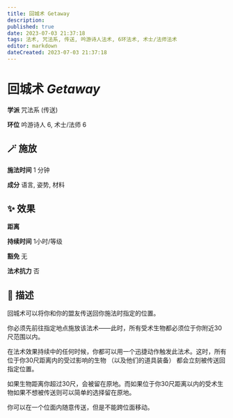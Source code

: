 ```yaml
---
title: 回城术 Getaway
description: 
published: true
date: 2023-07-03 21:37:18
tags: 法术, 咒法系, 传送, 吟游诗人法术, 6环法术, 术士/法师法术
editor: markdown
dateCreated: 2023-07-03 21:37:18
---
```


# **回城术** *Getaway*

**学派** 咒法系 (传送) 

**环位** 吟游诗人 6, 术士/法师 6

## 🪄 施放

**施法时间** 1 分钟

**成分** 语言, 姿势, 材料

## ✨ 效果  

**距离**   

**持续时间** 1小时/等级 

**豁免** 无

**法术抗力** 否

## 📖 描述

回城术可以将你和你的盟友传送回你施法时指定的位置。

你必须先前往指定地点施放该法术——此时，所有受术生物都必须位于你附近30尺范围以内。

在法术效果持续中的任何时候，你都可以用一个迅捷动作触发此法术。这时，所有位于你30尺距离内的受过影响的生物 （以及他们的道具装备） 都会立刻被传送回指定位置。

如果生物距离你超过30尺，会被留在原地。而如果位于你30尺距离以内的受术生物如果不想被传送则可以简单的选择留在原地。

你可以在一个位面内随意传送，但是不能跨位面移动。
    